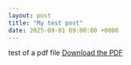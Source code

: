 ```yaml
---
layout: post
title: "My test post"
date: 2025-09-01 09:00:00 +0000
---
```



test of a pdf file
[Download the PDF](/files/Pregen-Suki-Seeker.pdf)
